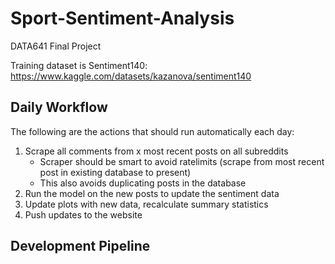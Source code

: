# Sport-Sentiment-Analysis
DATA641 Final Project

Training dataset is Sentiment140: https://www.kaggle.com/datasets/kazanova/sentiment140

## Daily Workflow
The following are the actions that should run automatically each day:
1. Scrape all comments from x most recent posts on all subreddits
    * Scraper should be smart to avoid ratelimits (scrape from most recent post in existing database to present)
    * This also avoids duplicating posts in the database
2. Run the model on the new posts to update the sentiment data
3. Update plots with new data, recalculate summary statistics
4. Push updates to the website

## Development Pipeline
